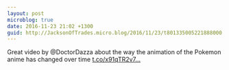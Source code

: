 ```yaml
---
layout: post
microblog: true
date: 2016-11-23 21:02 +1300
guid: http://JacksonOfTrades.micro.blog/2016/11/23/t801335005221888000.html
---
```

Great video by @DoctorDazza about the way the animation of the Pokemon anime has changed over time [t.co/x91qTR2v7...](https://t.co/x91qTR2v7Q)
